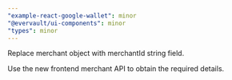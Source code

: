 ```yaml
---
"example-react-google-wallet": minor
"@evervault/ui-components": minor
"types": minor
---
```


Replace merchant object with merchantId string field.

Use the new frontend merchant API to obtain the required details.
